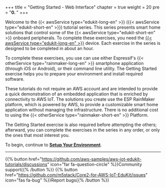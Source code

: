 +++
title = "Getting Started - Web Interface"
chapter = true
weight = 20
pre = "<b>0. </b>"
+++

Welcome to the {{< awsService type="edukit-long-en" >}} ({{< awsService type="edukit-short-en" >}}) tutorial series. This series presents smart home solutions that control some of the {{< awsService type="edukit-short-en" >}} onboard peripherals. To complete these exercises, you need the [{{< awsService type="edukit-long-en" >}}](https://www.amazon.com/dp/B08VGRZYJR/) device. Each exercise in the series is designed to be completed in about an hour. 

To complete these exercises, you use can use either Espressif's {{< otherService type="rainmaker-long-en" >}} smartphone application (through iOS or Android), or their command line utility. The Getting Started exercise helps you to prepare your environment and install required software. 

These tutorials do not require an AWS account and are intended to provide a quick demonstration of an embedded application that is enriched by connectivity to AWS IoT. The solutions you create use the ESP RainMaker platform, which is powered by AWS, to provide a customizable smart home application without managing the infrastructure. There is no additional cost to using the {{< otherService type="rainmaker-short-en" >}} Platform.

The Getting Started exercise is also required before attempting the others; afterward, you can complete the exercises in the series in any order, or only the ones that most interest you.

To begin, continue to [**Setup Your Environment**](/en/getting-started/prerequisites.html).

---
{{% button href="https://github.com/aws-samples/aws-iot-edukit-tutorials/discussions" icon="far fa-question-circle" %}}Community support{{% /button %}} {{% button href="https://github.com/m5stack/Core2-for-AWS-IoT-EduKit/issues" icon="fas fa-bug" %}}Report bugs{{% /button %}}